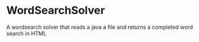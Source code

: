 # WordSearchSolver


A wordsearch solver that reads a java a file and returns a completed word search in HTML
